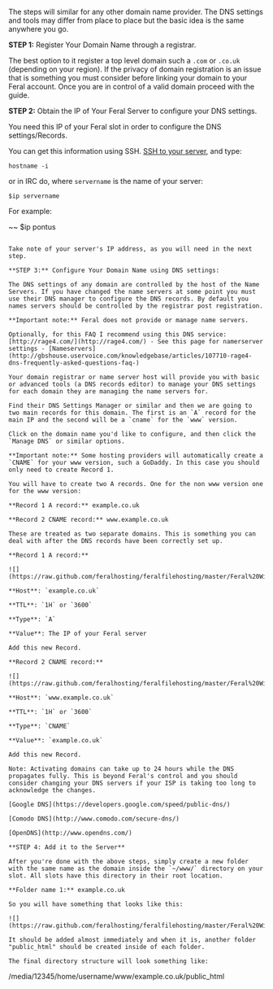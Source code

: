 
The steps will similar for any other domain name provider. The DNS settings and tools may differ from place to place but the basic idea is the same anywhere you go.

**STEP 1:** Register Your Domain Name through a registrar.

The best option to it register a top level domain such a `.com` or `.co.uk` (depending on your region). If the privacy of domain registration is an issue that is something you must consider before linking your domain to your Feral account. Once you are in control of a valid domain proceed with the guide.

**STEP 2:** Obtain the IP of Your Feral Server to configure your DNS settings.

You need this IP of your Feral slot in order to configure the DNS settings/Records.

You can get this information using SSH. [SSH to your server](https://www.feralhosting.com/faq/view?question=12), and type:

~~~
hostname -i
~~~

or in IRC do, where `servername` is the name of your server:

~~~
$ip servername
~~~

For example:

~~
$ip pontus
~~~

Take note of your server's IP address, as you will need in the next step.

**STEP 3:** Configure Your Domain Name using DNS settings:

The DNS settings of any domain are controlled by the host of the Name Servers. If you have changed the name servers at some point you must use their DNS manager to configure the DNS records. By default you names servers should be controlled by the registrar post registration.

**Important note:** Feral does not provide or manage name servers.

Optionally, for this FAQ I recommend using this DNS service: [http://rage4.com/](http://rage4.com/) - See this page for namerserver settings - [Nameservers](http://gbshouse.uservoice.com/knowledgebase/articles/107710-rage4-dns-frequently-asked-questions-faq-)

Your domain registrar or name server host will provide you with basic or advanced tools (a DNS records editor) to manage your DNS settings for each domain they are managing the name servers for.

Find their DNS Settings Manager or similar and then we are going to two main records for this domain. The first is an `A` record for the main IP and the second will be a `cname` for the `www` version.

Click on the domain name you'd like to configure, and then click the `Manage DNS` or similar options.

**Important note:** Some hosting providers will automatically create a `CNAME` for your www version, such a GoDaddy. In this case you should only need to create Record 1.

You will have to create two A records. One for the non www version one for the www version:

**Record 1 A record:** example.co.uk

**Record 2 CNAME record:** www.example.co.uk

These are treated as two separate domains. This is something you can deal with after the DNS records have been correctly set up.

**Record 1 A record:**

![](https://raw.github.com/feralhosting/feralfilehosting/master/Feral%20Wiki/HTTP/Host%20a%20virtual%20host%20on%20your%20Feral%20slot/1.png)

**Host**: `example.co.uk`

**TTL**: `1H` or `3600`

**Type**: `A`

**Value**: The IP of your Feral server

Add this new Record.

**Record 2 CNAME record:**

![](https://raw.github.com/feralhosting/feralfilehosting/master/Feral%20Wiki/HTTP/Host%20a%20virtual%20host%20on%20your%20Feral%20slot/2.png)

**Host**: `www.example.co.uk`

**TTL**: `1H` or `3600`

**Type**: `CNAME`

**Value**: `example.co.uk`

Add this new Record.

Note: Activating domains can take up to 24 hours while the DNS propagates fully. This is beyond Feral's control and you should consider changing your DNS servers if your ISP is taking too long to acknowledge the changes.

[Google DNS](https://developers.google.com/speed/public-dns/)

[Comodo DNS](http://www.comodo.com/secure-dns/)

[OpenDNS](http://www.opendns.com/)

**STEP 4: Add it to the Server**

After you're done with the above steps, simply create a new folder with the same name as the domain inside the `~/www/` directory on your slot. All slots have this directory in their root location.

**Folder name 1:** example.co.uk

So you will have something that looks like this:

![](https://raw.github.com/feralhosting/feralfilehosting/master/Feral%20Wiki/HTTP/Host%20a%20virtual%20host%20on%20your%20Feral%20slot/3.png)

It should be added almost immediately and when it is, another folder "public_html" should be created inside of each folder.

The final directory structure will look something like:

~~~
/media/12345/home/username/www/example.co.uk/public_html
~~~




